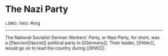 # The Nazi Party
`LINKS`: 
`TAGS`: #org 

---
The National Socialist German Workers' Party, or Nazi Party, for short, was a [[fascism|fascist]] political party in [[Germany]]. Their leader, [[Hitler]], would go on to lead the country during [[WW2]]. 